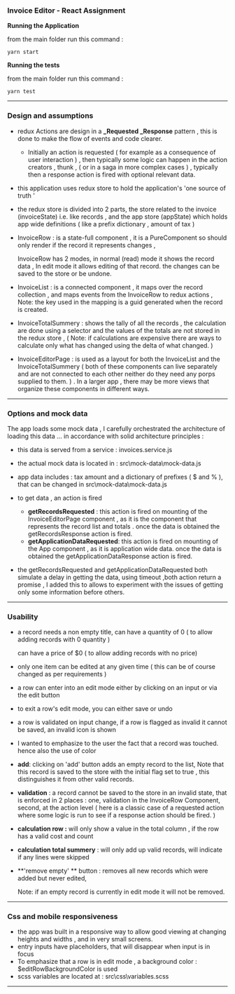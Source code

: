 ### Invoice Editor - React Assignment



**Running the Application** 

 from the main folder run this command : 

```
yarn start
```



**Running the tests** 

from the main folder run this command : 

```
yarn test
```



---



### **Design and assumptions** 

- redux Actions are design in a  **_Requested  _Response**  pattern , this is done to make the flow of events and code clearer.  

  - Initially an action is requested ( for example as a consequence of user interaction ) ,  then typically some logic can happen in the action creators , thunk , ( or in a saga in more complex cases ) , typically then a response action is fired with optional relevant  data. 

- this application uses redux store to hold the application's  'one source of truth ' 

- the redux store is divided into 2 parts,  the store related to the invoice (invoiceState) i.e. like records , and the app store (appState) which holds app wide definitions ( like a prefix dictionary , amount of tax ) 

- InvoiceRow : is a state-full component , it is a PureComponent so should only render if the record it represents changes , 

  InvoiceRow has 2 modes, in normal (read) mode it shows the record data , In edit mode it allows editing of that record.  the changes can be saved to the store or be undone. 

- InvoiceList : is a connected component , it maps over the record collection , and maps events from the InvoiceRow to redux actions , Note: the key used in the mapping is a guid generated when the record is created.

- InvoiceTotalSummery :  shows the tally of all the records , the calculation are done using a selector and the values of the totals are not stored in the redux store , ( Note: if calculations are expensive there are ways to calculate only what has changed using the delta of what changed. ) 

- InvoiceEditorPage :  is used as a layout  for both the InvoiceList and the InvoiceTotalSummery (  both of these components can live separately and are not connected to each other neither do they need any porps supplied to them. )   . In a larger app , there may be more views that organize these components in different ways. 





---



### **Options and mock data**

The app loads some mock data , I carefully orchestrated the architecture of loading this data ...  in accordance with solid architecture principles : 

- this data is served from a service : invoices.service.js

- the actual mock data is located in :  src\mock-data\mock-data.js

- app data includes : tax amount and a dictionary of prefixes ( $ and % ), that can be changed in src\mock-data\mock-data.js

- to get data , an action is fired 

  - **getRecordsRequested**  : this action is fired on mounting of the InvoiceEditorPage component , as it is the component that represents the record list and totals . once the data is obtained the getRecordsResponse action is fired.
  - **getApplicationDataRequested**: this action is fired on mounting of the App component , as it is application wide data. once the data is obtained the getApplicationDataResponse action is fired.

- the getRecordsRequested and getApplicationDataRequested both simulate a delay in getting the data, using timeout ,both action return a promise , I added this to allows to experiment with the issues of getting only some information before others.  

  



---



### **Usability** 

- a record needs a non empty title, can have a quantity of 0 ( to allow adding records with 0 quantity )

  can have a price of  $0 ( to allow adding records with no price) 

- only one item can be edited at any given time ( this can be of course changed as per requirements )

- a row can enter into an edit mode either by clicking on an input or via the edit button 

- to exit a row's edit mode, you can either save or undo 

- a row is validated on input change, if a row is flagged as invalid it cannot be saved, an invalid icon is shown 

- I wanted to emphasize to the user the fact that a record was touched. hence also the use of color 

- **add**: clicking on 'add' button adds an empty record to the list, Note that this record is saved to the store with the initial flag set to true , this distinguishes it from other valid records.

- **validation** :   a record cannot be saved to the store in an invalid state, that is enforced in 2 places : one, validation in the InvoiceRow Component, second, at the action level ( here is a classic case of a requested action where some logic is run to see if a response action should be fired. )

- **calculation row :**   will only show a value in the total column , if the row has a valid cost and count  

- **calculation total summery** :  will only add up valid records, will indicate if any lines were skipped

- **'remove empty' ** button :  removes all new records which were added but never edited,

  Note:  if an empty record is currently in edit mode it will not be removed. 



---



### **Css and mobile responsiveness** 

- the app was built in a responsive way to allow good viewing at changing heights and widths , and in very small screens. 
- entry inputs have placeholders, that will disappear when input is in focus
- To emphasize that a row is in edit mode , a background color : $editRowBackgroundColor is used 
- scss variables are located at : src\css\variables.scss





------


